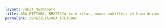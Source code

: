 ```yaml
---
layout: vakit_dashboard
title: ABA_ETETUBA, BREZILYA için iftar, namaz vakitleri ve hava durumu - ilçe/eyalet seç
permalink: /BREZILYA/ABA_ETETUBA/
---
```


<script type="text/javascript">
  var GLOBAL_COUNTRY = 'BREZILYA';
  var GLOBAL_CITY = 'ABA_ETETUBA';
  var GLOBAL_STATE = '';
  var lat = 72;
  var lon = 21;
</script>
